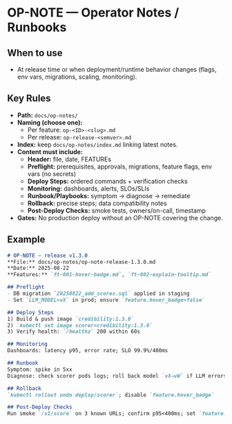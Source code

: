 # OP-NOTE — Operator Notes / Runbooks

## When to use
- At release time or when deployment/runtime behavior changes (flags, env vars, migrations, scaling, monitoring).

## Key Rules
- **Path:** `docs/op-notes/`
- **Naming (choose one):**  
  - Per feature: `op-<ID>-<slug>.md`  
  - Per release: `op-release-<semver>.md`
- **Index:** keep `docs/op-notes/index.md` linking latest notes.
- **Content must include:**
  - **Header:** file, date, FEATUREs
  - **Preflight:** prerequisites, approvals, migrations, feature flags, env vars (no secrets)  
  - **Deploy Steps:** ordered commands + verification checks  
  - **Monitoring:** dashboards, alerts, SLOs/SLIs  
  - **Runbook/Playbooks:** symptom → diagnose → remediate  
  - **Rollback:** precise steps; data compatibility notes  
  - **Post-Deploy Checks:** smoke tests, owners/on-call, timestamp
- **Gates:** No production deploy without an OP-NOTE covering the change.

## Example
```md
# OP-NOTE — release v1.3.0
**File:** docs/op-notes/op-note-release-1.3.0.md  
**Date:** 2025-08-22  
**Features:** `ft-001-hover-badge.md`, `ft-002-explain-tooltip.md`

## Preflight
- DB migration `20250822_add_scores.sql` applied in staging
- Set `LLM_MODEL=vX` in prod; ensure `feature.hover_badge=false`

## Deploy Steps
1) Build & push image `credibility:1.3.0`  
2) `kubectl set image scorer=credibility:1.3.0`  
3) Verify health: `/healthz` 200 within 60s

## Monitoring
Dashboards: latency p95, error rate; SLO 99.9%/400ms

## Runbook
Symptom: spike in 5xx  
Diagnose: check scorer pods logs; roll back model `vX→vW` if LLM errors

## Rollback
`kubectl rollout undo deploy/scorer`; disable `feature.hover_badge`

## Post-Deploy Checks
Run smoke `/v1/score` on 3 known URLs; confirm p95<400ms; set `feature.hover_badge=true` to 10% canary
```